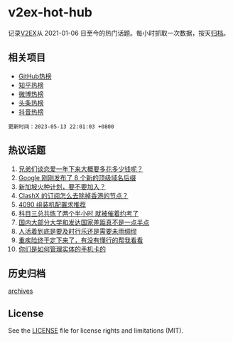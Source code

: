 # v2ex-hot-hub

 记录[V2EX](https://www.v2ex.com/)从 2021-01-06 日至今的热门话题。每小时抓取一次数据，按天[归档](archives)。
 
 ## 相关项目

- [GitHub热榜](https://github.com/it985/github-hot-hub)
- [知乎热榜](https://github.com/it985/zhihu-hot-hub)
- [微博热榜](https://github.com/it985/weibo-hot-hub)
- [头条热榜](https://github.com/it985/toutiao-hot-hub)
- [抖音热榜](https://github.com/it985/douyin-hot-hub)


 `更新时间：2023-05-13 22:01:03 +0800`

## 热议话题

1. [兄弟们谈恋爱一年下来大概要多花多少钱呢？](https://www.v2ex.com/t/939678)
1. [Google 刚刚发布了 8 个新的顶级域名后缀](https://www.v2ex.com/t/939672)
1. [新加坡火种计划，要不要加入？](https://www.v2ex.com/t/939666)
1. [ClashX 的订阅怎么去除掉香港的节点？](https://www.v2ex.com/t/939685)
1. [4090 组装机配置求推荐](https://www.v2ex.com/t/939695)
1. [科目三总共练了两个半小时 就被催着约考了](https://www.v2ex.com/t/939702)
1. [国内大部分大学和发达国家差距真不是一点半点](https://www.v2ex.com/t/939753)
1. [人活着到底是要及时行乐还是需要未雨绸缪](https://www.v2ex.com/t/939703)
1. [重疾险终于定下来了，有没有懂行的帮我看看](https://www.v2ex.com/t/939762)
1. [你们是如何管理实体的手机卡的](https://www.v2ex.com/t/939745)

## 历史归档

[archives](archives)

## License

See the [LICENSE](LICENSE) file for license rights and limitations (MIT).

